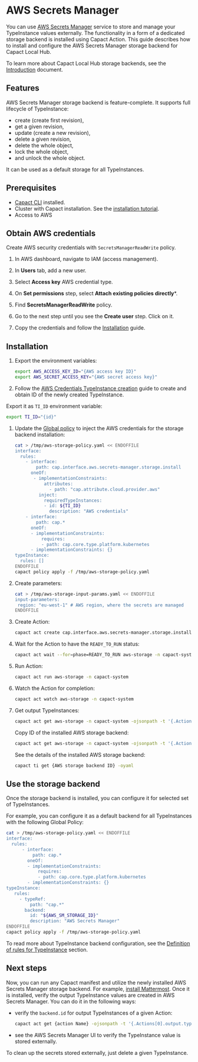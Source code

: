 # AWS Secrets Manager

You can use [AWS Secrets Manager](https://aws.amazon.com/secrets-manager/) service to store and manage your TypeInstance values externally. The functionality in a form of a dedicated storage backend is installed using Capact Action. This guide describes how to install and configure the AWS Secrets Manager storage backend for Capact Local Hub.

To learn more about Capact Local Hub storage backends, see the [Introduction](./introduction.md) document.

## Features

AWS Secrets Manager storage backend is feature-complete. It supports full lifecycle of TypeInstance:
- create (create first revision),
- get a given revision,
- update (create a new revision),
- delete a given revision,
- delete the whole object,
- lock the whole object,
- and unlock the whole object.

It can be used as a default storage for all TypeInstances.

## Prerequisites

* [Capact CLI](../../cli/getting-started.mdx) installed.
* Cluster with Capact installation. See the [installation tutorial](../../installation/local.mdx).
* Access to AWS

## Obtain AWS credentials

Create AWS security credentials with `SecretsManagerReadWrite` policy.

1. In AWS dashboard, navigate to IAM (access management).

1. In **Users** tab, add a new user.
1. Select **Access key** AWS credential type.
1. On **Set permissions** step, select **Attach existing policies directly***.
1. Find **SecretsManagerReadWrite** policy.
1. Go to the next step until you see the **Create user** step. Click on it.
1. Copy the credentials and follow the [Installation](#installation) guide.

## Installation

1. Export the environment variables:

   ```bash
   export AWS_ACCESS_KEY_ID="{AWS access key ID}"
   export AWS_SECRET_ACCESS_KEY="{AWS secret access key}"
   ```

1. Follow the [AWS Credentials TypeInstance creation](../../example/typeinstances.md#aws-credentials) guide to create and obtain ID of the newly created TypeInstance.

  Export it as `TI_ID` environment variable:

  ```bash
  export TI_ID="{id}"
  ```

1. Update the [Global policy](../policies/global-policy.md) to inject the AWS credentials for the storage backend installation:

   ```bash
   cat > /tmp/aws-storage-policy.yaml << ENDOFFILE
   interface:
     rules:
       - interface:
           path: cap.interface.aws.secrets-manager.storage.install
         oneOf:
          - implementationConstraints:
              attributes:
                - path: "cap.attribute.cloud.provider.aws"
            inject:
              requiredTypeInstances:
              - id: ${TI_ID}
                description: "AWS credentials"
       - interface:
           path: cap.*
         oneOf:
         - implementationConstraints:
             requires:
             - path: cap.core.type.platform.kubernetes
         - implementationConstraints: {}
   typeInstance:
     rules: []
   ENDOFFILE
   capact policy apply -f /tmp/aws-storage-policy.yaml
   ```

1. Create parameters:

   ```bash
   cat > /tmp/aws-storage-input-params.yaml << ENDOFFILE
   input-parameters:
    region: "eu-west-1" # AWS region, where the secrets are managed
   ENDOFFILE
   ```

1. Create Action:
   ```bash
   capact act create cap.interface.aws.secrets-manager.storage.install --name aws-storage -n capact-system --parameters-from-file /tmp/aws-storage-input-params.yaml
   ```

1. Wait for the Action to have the `READY_TO_RUN` status:

   ```bash
   capact act wait --for=phase=READY_TO_RUN aws-storage -n capact-system
   ```

1. Run Action:

   ```bash
   capact act run aws-storage -n capact-system
   ```

1. Watch the Action for completion:

    ```bash
    capact act watch aws-storage -n capact-system
    ```

1. Get output TypeInstances:

    ```bash
    capact act get aws-storage -n capact-system -ojsonpath -t '{.Actions[0].output.typeInstances}'
    ```

    Copy ID of the installed AWS storage backend:

    ```bash
    capact act get aws-storage -n capact-system -ojsonpath -t '{.Actions[0].output.typeInstances[?(@ typeRef.path == "cap.type.aws.secrets-manager.storage")].id}'
    ```

    See the details of the installed AWS storage backend:

     ```bash
     capact ti get {AWS storage backend ID} -oyaml
     ```

## Use the storage backend

Once the storage backend is installed, you can configure it for selected set of TypeInstances.

For example, you can configure it as a default backend for all TypeInstances with the following Global Policy:

```bash
cat > /tmp/aws-storage-policy.yaml << ENDOFFILE
interface:
  rules:
      - interface:
          path: cap.*
        oneOf:
        - implementationConstraints:
            requires:
            - path: cap.core.type.platform.kubernetes
        - implementationConstraints: {}
typeInstance:
   rules:
     - typeRef:
         path: "cap.*"
       backend:
         id: "${AWS_SM_STORAGE_ID}"
         description: "AWS Secrets Manager"
ENDOFFILE
capact policy apply -f /tmp/aws-storage-policy.yaml
```

To read more about TypeInstance backend configuration, see the [Definition of rules for TypeInstance](../policies/overview.md#definition-of-rules-for-typeinstance) section.

## Next steps

Now, you can run any Capact manifest and utilize the newly installed AWS Secrets Manager storage backend. For example, [install Mattermost](../../example/mattermost-installation.md). Once it is installed, verify the output TypeInstance values are created in AWS Secrets Manager. You can do it in the following ways:

  - verify the `backend.id` for output TypeInstances of a given Action:

      ```bash
      capact act get {action Name} -ojsonpath -t '{.Actions[0].output.typeInstances}'
      ```

  - see the AWS Secrets Manager UI to verify the TypeInstance value is stored externally.

To clean up the secrets stored externally, just delete a given TypeInstance.
